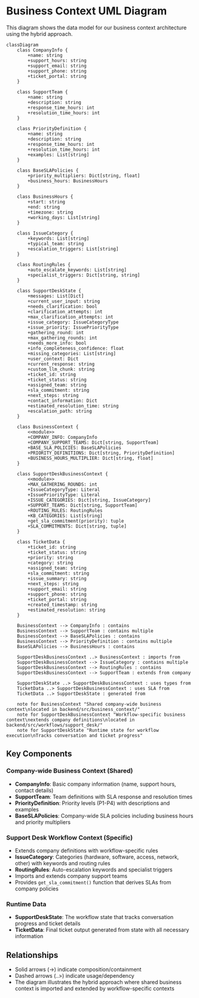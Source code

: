 # Business Context UML Diagram

This diagram shows the data model for our business context architecture using the hybrid approach.

```mermaid
classDiagram
    class CompanyInfo {
        +name: string
        +support_hours: string
        +support_email: string
        +support_phone: string
        +ticket_portal: string
    }

    class SupportTeam {
        +name: string
        +description: string
        +response_time_hours: int
        +resolution_time_hours: int
    }

    class PriorityDefinition {
        +name: string
        +description: string
        +response_time_hours: int
        +resolution_time_hours: int
        +examples: List[string]
    }

    class BaseSLAPolicies {
        +priority_multipliers: Dict[string, float]
        +business_hours: BusinessHours
    }

    class BusinessHours {
        +start: string
        +end: string
        +timezone: string
        +working_days: List[string]
    }

    class IssueCategory {
        +keywords: List[string]
        +typical_team: string
        +escalation_triggers: List[string]
    }

    class RoutingRules {
        +auto_escalate_keywords: List[string]
        +specialist_triggers: Dict[string, string]
    }

    class SupportDeskState {
        +messages: List[Dict]
        +current_user_input: string
        +needs_clarification: bool
        +clarification_attempts: int
        +max_clarification_attempts: int
        +issue_category: IssueCategoryType
        +issue_priority: IssuePriorityType
        +gathering_round: int
        +max_gathering_rounds: int
        +needs_more_info: bool
        +info_completeness_confidence: float
        +missing_categories: List[string]
        +user_context: Dict
        +current_response: string
        +custom_llm_chunk: string
        +ticket_id: string
        +ticket_status: string
        +assigned_team: string
        +sla_commitment: string
        +next_steps: string
        +contact_information: Dict
        +estimated_resolution_time: string
        +escalation_path: string
    }

    class BusinessContext {
        <<module>>
        +COMPANY_INFO: CompanyInfo
        +COMPANY_SUPPORT_TEAMS: Dict[string, SupportTeam]
        +BASE_SLA_POLICIES: BaseSLAPolicies
        +PRIORITY_DEFINITIONS: Dict[string, PriorityDefinition]
        +BUSINESS_HOURS_MULTIPLIER: Dict[string, float]
    }

    class SupportDeskBusinessContext {
        <<module>>
        +MAX_GATHERING_ROUNDS: int
        +IssueCategoryType: Literal
        +IssuePriorityType: Literal
        +ISSUE_CATEGORIES: Dict[string, IssueCategory]
        +SUPPORT_TEAMS: Dict[string, SupportTeam]
        +ROUTING_RULES: RoutingRules
        +KB_CATEGORIES: List[string]
        +get_sla_commitment(priority): tuple
        +SLA_COMMITMENTS: Dict[string, tuple]
    }

    class TicketData {
        +ticket_id: string
        +ticket_status: string
        +priority: string
        +category: string
        +assigned_team: string
        +sla_commitment: string
        +issue_summary: string
        +next_steps: string
        +support_email: string
        +support_phone: string
        +ticket_portal: string
        +created_timestamp: string
        +estimated_resolution: string
    }

    BusinessContext --> CompanyInfo : contains
    BusinessContext --> SupportTeam : contains multiple
    BusinessContext --> BaseSLAPolicies : contains
    BusinessContext --> PriorityDefinition : contains multiple
    BaseSLAPolicies --> BusinessHours : contains

    SupportDeskBusinessContext ..> BusinessContext : imports from
    SupportDeskBusinessContext --> IssueCategory : contains multiple
    SupportDeskBusinessContext --> RoutingRules : contains
    SupportDeskBusinessContext --> SupportTeam : extends from company

    SupportDeskState ..> SupportDeskBusinessContext : uses types from
    TicketData ..> SupportDeskBusinessContext : uses SLA from
    TicketData ..> SupportDeskState : generated from

    note for BusinessContext "Shared company-wide business context\nlocated in backend/src/business_context/"
    note for SupportDeskBusinessContext "Workflow-specific business context\nextends company definitions\nlocated in backend/src/workflows/support_desk/"
    note for SupportDeskState "Runtime state for workflow execution\nTracks conversation and ticket progress"
```

## Key Components

### Company-wide Business Context (Shared)
- **CompanyInfo**: Basic company information (name, support hours, contact details)
- **SupportTeam**: Team definitions with SLA response and resolution times
- **PriorityDefinition**: Priority levels (P1-P4) with descriptions and examples
- **BaseSLAPolicies**: Company-wide SLA policies including business hours and priority multipliers

### Support Desk Workflow Context (Specific)
- Extends company definitions with workflow-specific rules
- **IssueCategory**: Categories (hardware, software, access, network, other) with keywords and routing rules
- **RoutingRules**: Auto-escalation keywords and specialist triggers
- Imports and extends company support teams
- Provides `get_sla_commitment()` function that derives SLAs from company policies

### Runtime Data
- **SupportDeskState**: The workflow state that tracks conversation progress and ticket details
- **TicketData**: Final ticket output generated from state with all necessary information

## Relationships
- Solid arrows (→) indicate composition/containment
- Dashed arrows (..>) indicate usage/dependency
- The diagram illustrates the hybrid approach where shared business context is imported and extended by workflow-specific contexts